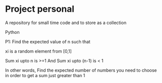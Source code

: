 # Project personal
 A repository for small time code and to store as a collection

Python

P1: Find the expected value of n such that

xi is a random element from [0,1]

Sum xi upto n       is >=1
And
Sum xi upto (n-1) is < 1

In other words,
Find the expected number of numbers you need to choose in order to get a sum just greater than 1
